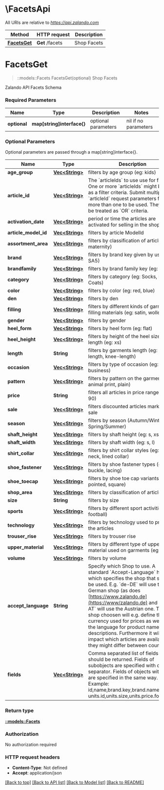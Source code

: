 # \FacetsApi

All URIs are relative to *https://api.zalando.com*

Method | HTTP request | Description
------------- | ------------- | -------------
[**FacetsGet**](FacetsApi.md#FacetsGet) | **Get** /facets | Shop Facets


# **FacetsGet**
> ::models::Facets FacetsGet(optional)
Shop Facets

Zalando API Facets Schema

### Required Parameters

Name | Type | Description  | Notes
------------- | ------------- | ------------- | -------------
 **optional** | **map[string]interface{}** | optional parameters | nil if no parameters

### Optional Parameters
Optional parameters are passed through a map[string]interface{}.

Name | Type | Description  | Notes
------------- | ------------- | ------------- | -------------
 **age_group** | [**Vec&lt;String&gt;**](String.md)| filters by age group (eg: kids) | 
 **article_id** | [**Vec&lt;String&gt;**](String.md)| The &#x60;articleIds&#x60; to use use for filtering.  One or more &#x60;articleIds&#x60; might be used as a filter criteria. Submit multiple &#x60;articleId&#x60; request parameters for more than one to be used. They will be treated as &#x60;OR&#x60; criteria. | 
 **activation_date** | [**Vec&lt;String&gt;**](String.md)| period or time the articles are activated for selling in the shop | 
 **article_model_id** | [**Vec&lt;String&gt;**](String.md)| filters by article ModelId | 
 **assortment_area** | [**Vec&lt;String&gt;**](String.md)| filters by classification of articles (eg: maternity)  | 
 **brand** | [**Vec&lt;String&gt;**](String.md)| filters by brand key given by user (eg: SA5) | 
 **brandfamily** | [**Vec&lt;String&gt;**](String.md)| filters by brand family key (eg: nike)  | 
 **category** | [**Vec&lt;String&gt;**](String.md)| filters by category (eg: Socks, Rain Coats) | 
 **color** | [**Vec&lt;String&gt;**](String.md)| filters by color (eg: red, blue) | 
 **den** | [**Vec&lt;String&gt;**](String.md)| filters by den  | 
 **filling** | [**Vec&lt;String&gt;**](String.md)| filters by different kinds of garment filling materials (eg: satin, wolle) | 
 **gender** | [**Vec&lt;String&gt;**](String.md)| filters by gender | 
 **heel_form** | [**Vec&lt;String&gt;**](String.md)| filters by heel form (eg: flat) | 
 **heel_height** | [**Vec&lt;String&gt;**](String.md)| filters by height of the heel size or length (eg: xs) | 
 **length** | **String**| filters by garments length (eg: 3/4 length, knee-length) | 
 **occasion** | [**Vec&lt;String&gt;**](String.md)| filters by type of occasion (eg: party, business) | 
 **pattern** | [**Vec&lt;String&gt;**](String.md)| filters by pattern on the garments (eg: animal print, plain) | 
 **price** | **String**| filters all articles in price range (eg: 9-90) | 
 **sale** | [**Vec&lt;String&gt;**](String.md)| filters discounted articles marked as sale | 
 **season** | [**Vec&lt;String&gt;**](String.md)| filters by season (Autumn/Winter or Spring/Summer) | 
 **shaft_height** | [**Vec&lt;String&gt;**](String.md)| filters by shaft height (eg: s, xs) | 
 **shaft_width** | [**Vec&lt;String&gt;**](String.md)| filters by shaft width (eg: s, l) | 
 **shirt_collar** | [**Vec&lt;String&gt;**](String.md)| filters by shirt collar styles (eg: low V neck, lined collar) | 
 **shoe_fastener** | [**Vec&lt;String&gt;**](String.md)| filters by shoe fastener types (eg: buckle, lacing) | 
 **shoe_toecap** | [**Vec&lt;String&gt;**](String.md)| filters by shoe toe cap variants (eg: pointed, square) | 
 **shop_area** | [**Vec&lt;String&gt;**](String.md)| filters by classification of articles | 
 **size** | **String**| filters by size | 
 **sports** | [**Vec&lt;String&gt;**](String.md)| filters by different sport activities (eg: football) | 
 **technology** | [**Vec&lt;String&gt;**](String.md)| filters by technology used to produce the articles | 
 **trouser_rise** | [**Vec&lt;String&gt;**](String.md)| filters by trouser rise | 
 **upper_material** | [**Vec&lt;String&gt;**](String.md)| filters by different type of upper material used on garments (eg: lace) | 
 **volume** | [**Vec&lt;String&gt;**](String.md)| filters by volume | 
 **accept_language** | **String**| Specify which Shop to use.  A standard &#x60;Accept-Language&#x60; header which specifies the shop that should be used. E.g. &#x60;de-DE&#x60; will use the German shop (as does [https://www.zalando.de](https://www/zalando.de) and &#x60;de-AT&#x60; will use the Austrian one.  The shop choosen will e.g. define the currency used for prices as well as the language for product names and descriptions. Furthermore it will impact which articles are available as they might differ between countries. | 
 **fields** | [**Vec&lt;String&gt;**](String.md)| Comma separated list of fields that should be returned. Fields of subobjects are specified with dots as separator. Fields of objects within lists are specified in the same way.  Example: id,name,brand.key,brand.name, units.id,units.size,units.price.formatted | 

### Return type

[**::models::Facets**](Facets.md)

### Authorization

No authorization required

### HTTP request headers

 - **Content-Type**: Not defined
 - **Accept**: application/json

[[Back to top]](#) [[Back to API list]](../README.md#documentation-for-api-endpoints) [[Back to Model list]](../README.md#documentation-for-models) [[Back to README]](../README.md)

